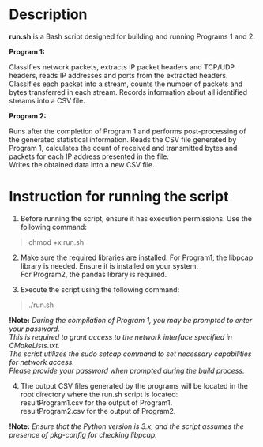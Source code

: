 # Description  

**run.sh** is a Bash script designed for building and running Programs 1 and 2.  
  
**Program 1:**  
  
Classifies network packets, extracts IP packet headers and TCP/UDP headers, reads IP addresses and ports from the extracted headers.  
Classifies each packet into a stream, counts the number of packets and bytes transferred in each stream.
Records information about all identified streams into a CSV file.  
  
**Program 2:**  
  
Runs after the completion of Program 1 and performs post-processing of the generated statistical information.
Reads the CSV file generated by Program 1, calculates the count of received and transmitted bytes and packets for each IP address presented in the file.  
Writes the obtained data into a new CSV file.


# Instruction for running the script

1. Before running the script, ensure it has execution permissions. Use the following command:  
  
> chmod +x run.sh

2. Make sure the required libraries are installed:
For Program1, the libpcap library is needed. Ensure it is installed on your system.  
For Program2, the pandas library is required.  
  
3. Execute the script using the following command:  
  
> ./run.sh
  
**!Note:**  *During the compilation of Program 1, you may be prompted to enter your password.  
This is required to grant access to the network interface specified in CMakeLists.txt.  
The script utilizes the sudo setcap command to set necessary capabilities for network access.  
Please provide your password when prompted during the build process.*  

4. The output CSV files generated by the programs will be located in the root directory where the run.sh script is located:  
resultProgram1.csv for the output of Program1.  
resultProgram2.csv for the output of Program2.  
  
**!Note:** *Ensure that the Python version is 3.x, and the script assumes the presence of pkg-config for checking libpcap.*
